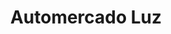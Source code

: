 ---
title: "Automercado Luz"
url: /caracas/automercado-luz-calle-4-de-la-urbina/
shop: supermercado
---